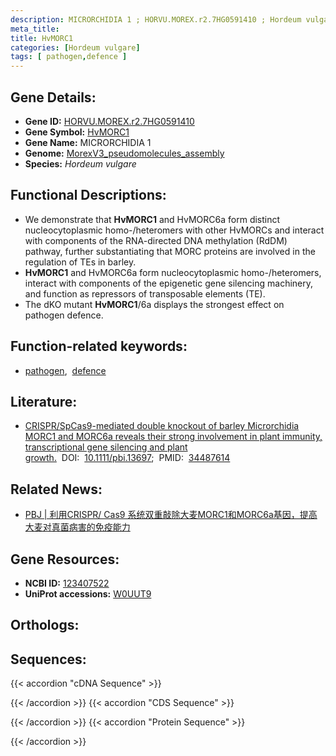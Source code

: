 ```yaml
---
description: MICRORCHIDIA 1 ; HORVU.MOREX.r2.7HG0591410 ; Hordeum vulgare
meta_title:
title: HvMORC1
categories: [Hordeum vulgare]
tags: [ pathogen,defence ]
---
```


## Gene Details:
- **Gene ID:**	[HORVU.MOREX.r2.7HG0591410](https://ensembl.gramene.org/id/HORVU.MOREX.r2.7HG0591410)
- **Gene Symbol:** <u>HvMORC1</u>
- **Gene Name:** MICRORCHIDIA 1
- **Genome:** [MorexV3_pseudomolecules_assembly](https://ensembl.gramene.org/Hordeum_vulgare/Info/Index)
- **Species:** *Hordeum vulgare*

## Functional Descriptions:
   - We demonstrate that **HvMORC1** and HvMORC6a form distinct nucleocytoplasmic homo-/heteromers with other HvMORCs and interact with components of the RNA-directed DNA methylation (RdDM) pathway, further substantiating that MORC proteins are involved in the regulation of TEs in barley.
   - **HvMORC1** and HvMORC6a form nucleocytoplasmic homo-/heteromers, interact with components of the epigenetic gene silencing machinery, and function as repressors of transposable elements (TE).
   - The dKO mutant **HvMORC1**/6a displays the strongest effect on pathogen defence.

## Function-related keywords:
   - [pathogen](/tags/pathogen/),&nbsp;&nbsp;[defence](/tags/defence/)

## Literature:
   - [CRISPR/SpCas9-mediated double knockout of barley Microrchidia MORC1 and MORC6a reveals their strong involvement in plant immunity, transcriptional gene silencing and plant growth.]( https://onlinelibrary.wiley.com/doi/10.1111/pbi.13697)&nbsp;&nbsp;DOI:&nbsp;&nbsp;[10.1111/pbi.13697](https://onlinelibrary.wiley.com/doi/10.1111/pbi.13697);&nbsp;&nbsp;PMID:&nbsp;&nbsp;[34487614](https://pubmed.ncbi.nlm.nih.gov/34487614/)

## Related News:
   - [PBJ | 利用CRISPR/ Cas9 系统双重敲除大麦MORC1和MORC6a基因，提高大麦对真菌病害的免疫能力](https://mp.weixin.qq.com/s?__biz=Mzg3MDEwNDEyMg==&mid=2247516894&idx=1&sn=1267b39cea84166f91ee726bd963168c&chksm=ce902f8bf9e7a69de1fa63e8078ebd7ab18d2d779a0347a8fad4e017f6edda64a9f33094873f&scene=27#wechat_redirect)

## Gene Resources:
- **NCBI ID:**  [123407522](https://www.ncbi.nlm.nih.gov/gene/?term=123407522)
- **UniProt accessions:** [W0UUT9](https://www.uniprot.org/uniprotkb/W0UUT9/entry)

## Orthologs:

## Sequences:
{{< accordion "cDNA Sequence" >}}

{{< /accordion >}}
{{< accordion "CDS Sequence" >}}

{{< /accordion >}}
{{< accordion "Protein Sequence" >}}

{{< /accordion >}}
